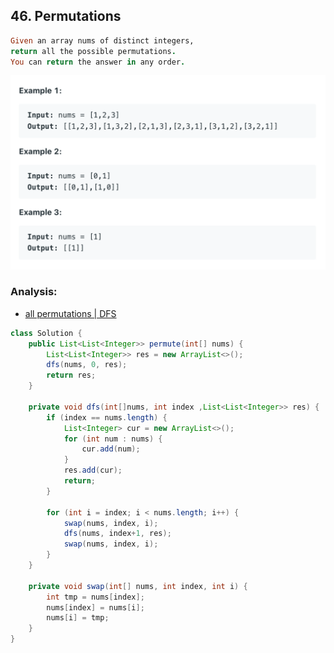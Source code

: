 ## 46. Permutations

```ruby
Given an array nums of distinct integers, 
return all the possible permutations.
You can return the answer in any order.
```

![](img/2021-06-03-00-49-17.png)

### Analysis:

- [all permutations | DFS](https://novemberfall.github.io/LeetCode-NoteBook/#/m6/permutationsWithStr)


```java
class Solution {
    public List<List<Integer>> permute(int[] nums) {
        List<List<Integer>> res = new ArrayList<>();
        dfs(nums, 0, res);
        return res;
    }
    
    private void dfs(int[]nums, int index ,List<List<Integer>> res) {
        if (index == nums.length) {
            List<Integer> cur = new ArrayList<>();
            for (int num : nums) {
                cur.add(num);
            }
            res.add(cur);
            return;
        }
        
        for (int i = index; i < nums.length; i++) {
            swap(nums, index, i);
            dfs(nums, index+1, res);
            swap(nums, index, i);
        }
    }
    
    private void swap(int[] nums, int index, int i) {
        int tmp = nums[index];
        nums[index] = nums[i];
        nums[i] = tmp;
    }
}
```
